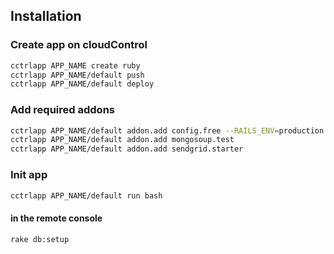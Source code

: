 ## Installation

### Create app on cloudControl
```bash
cctrlapp APP_NAME create ruby
cctrlapp APP_NAME/default push
cctrlapp APP_NAME/default deploy
```

### Add required addons
```bash
cctrlapp APP_NAME/default addon.add config.free --RAILS_ENV=production
cctrlapp APP_NAME/default addon.add mongosoup.test
cctrlapp APP_NAME/default addon.add sendgrid.starter
```

### Init app
```bash
cctrlapp APP_NAME/default run bash
```

#### in the remote console
`rake db:setup`

